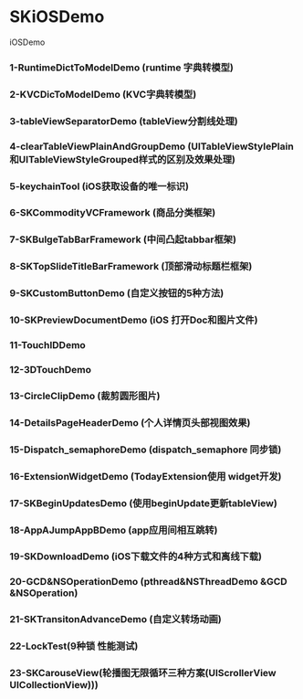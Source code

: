 # SKiOSDemo
iOSDemo



### 1-RuntimeDictToModelDemo	(runtime 字典转模型)

### 2-KVCDicToModelDemo	(KVC字典转模型)

### 3-tableViewSeparatorDemo  (tableView分割线处理)

### 4-clearTableViewPlainAndGroupDemo 	(UITableViewStylePlain和UITableViewStyleGrouped样式的区别及效果处理)

### 5-keychainTool	(iOS获取设备的唯一标识)

### 6-SKCommodityVCFramework (商品分类框架)

### 7-SKBulgeTabBarFramework	(中间凸起tabbar框架)

### 8-SKTopSlideTitleBarFramework	(顶部滑动标题栏框架)

### 9-SKCustomButtonDemo 	(自定义按钮的5种方法)

### 10-SKPreviewDocumentDemo	 (iOS 打开Doc和图片文件)

### 11-TouchIDDemo

### 12-3DTouchDemo

### 13-CircleClipDemo	(裁剪圆形图片)

### 14-DetailsPageHeaderDemo	(个人详情页头部视图效果)

### 15-Dispatch_semaphoreDemo (dispatch_semaphore 同步锁)

### 16-ExtensionWidgetDemo (TodayExtension使用 widget开发)

### 17-SKBeginUpdatesDemo (使用beginUpdate更新tableView)

### 18-AppAJumpAppBDemo (app应用间相互跳转)

### 19-SKDownloadDemo (iOS下载文件的4种方式和离线下载)

### 20-GCD&NSOperationDemo (pthread&NSThreadDemo &GCD &NSOperation)

### 21-SKTransitonAdvanceDemo (自定义转场动画)

### 22-LockTest(9种锁 性能测试)

### 23-SKCarouseView(轮播图无限循环三种方案(UIScrollerView UICollectionView)))



